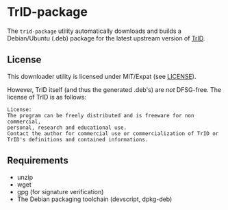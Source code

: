 # TrID-package

The `trid-package` utility automatically downloads and builds a Debian/Ubuntu (.deb) package for the latest upstream version of [TrID](mark0.net/soft-trid-e.html).

## License

This downloader utility is licensed under MIT/Expat (see [LICENSE](LICENSE)).

However, TrID itself (and thus the generated .deb's) are *not* DFSG-free. The license of TrID is as follows:

```
License:
The program can be freely distributed and is freeware for non commercial,
personal, research and educational use.
Contact the author for commercial use or commercialization of TrID or
TrID's definitions and contained informations.
```

## Requirements

- unzip
- wget
- gpg (for signature verification)
- The Debian packaging toolchain (devscript, dpkg-deb)
